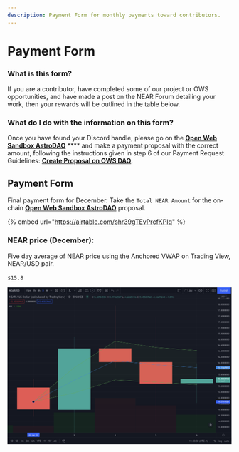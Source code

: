 ```yaml
---
description: Payment Form for monthly payments toward contributors.
---
```


# Payment Form

### What is this form?

If you are a contributor, have completed some of our project or OWS opportunities, and have made a post on the NEAR Forum detailing your work, then your rewards will be outlined in the table below.&#x20;

### What do I do with the information on this form?

Once you have found your Discord handle, please go on the [**Open Web Sandbox AstroDAO**](https://app.astrodao.com/dao/open-web-sandbox.sputnik-dao.near) **** and make a payment proposal with the correct amount, following the instructions given in step 6 of our Payment Request Guidelines: [**Create Proposal on OWS DAO**](payment-request-guideline.md#6.-create-proposal-on-ows-dao).&#x20;

## Payment Form

Final payment form for December. Take the `Total NEAR Amount` for the on-chain [**Open Web Sandbox AstroDAO**](https://app.astrodao.com/dao/open-web-sandbox.sputnik-dao.near/proposals) proposal.&#x20;

{% embed url="https://airtable.com/shr39gTEvPrcfKPIq" %}

### NEAR price (December):&#x20;

Five day average of NEAR price using the Anchored VWAP on Trading View, NEAR/USD pair.&#x20;

`$15.8`

![Trading View - Anchored VWAP](<../.gitbook/assets/Screenshot 2022-01-06 at 21.44.24.png>)
